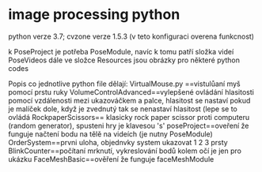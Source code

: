 # image processing python

python verze 3.7; cvzone verze 1.5.3 (v teto konfiguraci overena funkcnost)

k PoseProject je potřeba PoseModule, navíc k tomu patří složka videí PoseVideos
dále ve složce Resources jsou obrázky pro některé python codes

Popis co jednotlive python file dělají:
  VirtualMouse.py ==vistulůaní myš pomocí prstu ruky
  VolumeControlAdvanced==vylepšené ovládání hlasitosti pomocí vzdálenosti mezi ukazováčkem a palce, hlasitost se nastaví pokud je malíček dole, když je zvednutý tak se nenastaví hlasitost (lepe se to ovládá
    RockpaperScissors== klasicky rock paper scissor proti computeru (random generator), spusteni hry je klavesou 's'
    poseProject==oveření že funguje načtení bodu na tělě na videích (je nutny PoseModule)
    OrderSystem==prvni uloha, objednvky system ukazovat 1 2 3 prsty
    BlinkCounter==počítaní mrknutí, vykreslování bodů kolem očí je jen pro ukázku
    FaceMeshBasic==ověření že funguje faceMeshModule
